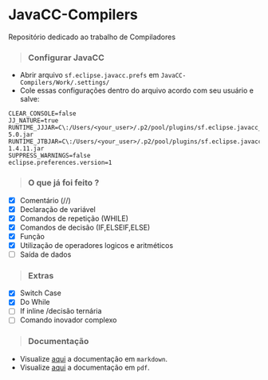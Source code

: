 # JavaCC-Compilers

Repositório dedicado ao trabalho de Compiladores

> ### Configurar JavaCC

 * Abrir arquivo `sf.eclipse.javacc.prefs`  em  `JavaCC-Compilers/Work/.settings/`
 * Cole essas configurações dentro do arquivo acordo com seu usuário e salve: 
```
CLEAR_CONSOLE=false
JJ_NATURE=true
RUNTIME_JJJAR=C\:/Users/<your_user>/.p2/pool/plugins/sf.eclipse.javacc_1.5.33/jars/javacc-5.0.jar
RUNTIME_JTBJAR=C\:/Users/<your_user>/.p2/pool/plugins/sf.eclipse.javacc_1.5.33/jars/jtb-1.4.11.jar
SUPPRESS_WARNINGS=false
eclipse.preferences.version=1
```

> ### O que já foi feito ?

 - [x] Comentário (//)
 - [x] Declaração de variável
 - [x] Comandos de repetição (WHILE)
 - [x] Comandos de decisão (IF,ELSEIF,ELSE)
 - [x] Função
 - [x] Utilização de operadores logicos e aritméticos
 - [ ] Saída de dados 

> ### Extras

 - [x] Switch Case
 - [x] Do While
 - [ ] If inline /decisão ternária
 - [ ] Comando inovador complexo

> ### Documentação

- Visualize [aqui](./doc.md) a documentação em `markdown`.
- Visualize [aqui](./doc.pdf) a documentação em `pdf`.

